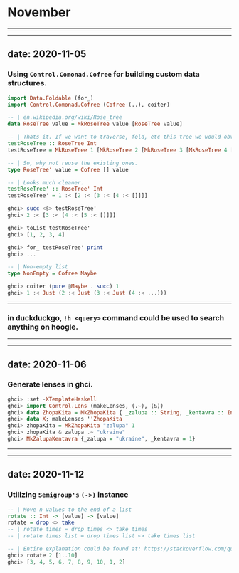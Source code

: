 # November
---

---
date: 2020-11-05
---
### Using `Control.Comonad.Cofree` for building custom data structures.
```haskell
import Data.Foldable (for_)
import Control.Comonad.Cofree (Cofree (..), coiter)

-- | en.wikipedia.org/wiki/Rose_tree
data RoseTree value = MkRoseTree value [RoseTree value]

-- | Thats it. If we want to traverse, fold, etc this tree we would obviously need to define/derive those instances.
testRoseTree :: RoseTree Int
testRoseTree = MkRoseTree 1 [MkRoseTree 2 [MkRoseTree 3 [MkRoseTree 4 []]]]

-- | So, why not reuse the existing ones.
type RoseTree' value = Cofree [] value

-- | Looks much cleaner.
testRoseTree' :: RoseTree' Int
testRoseTree' = 1 :< [2 :< [3 :< [4 :< []]]]

ghci> succ <$> testRoseTree'
ghci> 2 :< [3 :< [4 :< [5 :< []]]]

ghci> toList testRoseTree'
ghci> [1, 2, 3, 4]

ghci> for_ testRoseTree' print
ghci> ...

-- | Non-empty list
type NonEmpty = Cofree Maybe

ghci> coiter (pure @Maybe . succ) 1
ghci> 1 :< Just (2 :< Just (3 :< Just (4 :< ...)))

```
---

### in duckduckgo, `!h <query>` command could be used to search anything on hoogle.
---

---
date: 2020-11-06
---
### Generate lenses in ghci.
```haskell
ghci> :set -XTemplateHaskell
ghci> import Control.Lens (makeLenses, (.~), (&))
ghci> data ZhopaKita = MkZhopaKita { _zalupa :: String, _kentavra :: Int } deriving Show
ghci> data X; makeLenses ''ZhopaKita
ghci> zhopaKita = MkZhopaKita "zalupa" 1
ghci> zhopaKita & zalupa .~ "ukraine"
ghci> MkZalupaKentavra {_zalupa = "ukraine", _kentavra = 1}
```
---

---
date: 2020-11-12
---
### Utilizing `Semigroup's` `(->)` [instance](https://github.com/Radicalautistt/haskell-learning-log/blob/master/2020/september.md#functional-arrow-a---b-is-a-semigroup-instance)
```haskell
-- | Move n values to the end of a list
rotate :: Int -> [value] -> [value]
rotate = drop <> take
-- | rotate times = drop times <> take times 
-- | rotate times list = drop times list <> take times list

-- | Entire explanation could be found at: https://stackoverflow.com/questions/16378773/rotate-a-list-in-haskell (4th answer)
ghci> rotate 2 [1..10]
ghci> [3, 4, 5, 6, 7, 8, 9, 10, 1, 2]
```


